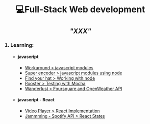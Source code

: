<h1 align="center">💻Full-Stack  Web development</h1>

<h2 align='center'><em>"XXX"</em></h2>


<ol>
  <h3><li>Learning:</li></h3>
  <ul>
    <li><h4>javascript</h4>
      <ul>
        <li><a href='https://github.com/cavs1010/workaround'>Workaround > javascript modules</a></li>
        <li><a href='https://github.com/cavs1010/messagemixer'>Super encoder > javascript modules using node</a></li>
        <li><a href='https://github.com/cavs1010/find-your-hat-starting'>Find your hat > Working with node</a></li>
        <li><a href='https://github.com/cavs1010/rooster'>Rooster > Testing with Mocha</a></li>
        <li><a href='https://github.com/cavs1010/wanderlust'>Wanderlust > Foursquare and OpenWeather API</a></li>
      </ul>
    </li>
    <li><h4>javascript - React</h4>
      <ul>
        <li><a href='https://github.com/cavs1010/video_player'>Video Player > React Implementation</a></li>
        <li><a href='https://github.com/cavs1010/jammming'>Jammming - Spotify API > React States</a></li>
      </ul>
  </ul>
</ol>
